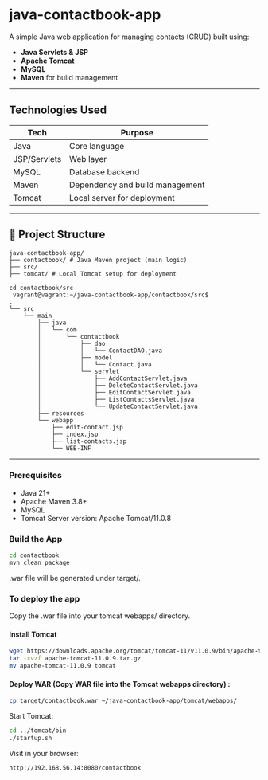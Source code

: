 # java-contactbook-app
A simple Java web application for managing contacts (CRUD) built using:
- **Java Servlets & JSP**
- **Apache Tomcat**
- **MySQL**
- **Maven** for build management
---

## Technologies Used

| Tech         | Purpose                          |
|--------------|----------------------------------|
| Java         | Core language                    |
| JSP/Servlets | Web layer                        |
| MySQL        | Database backend                 |
| Maven        | Dependency and build management |
| Tomcat       | Local server for deployment      |
---

## 📁 Project Structure
```
java-contactbook-app/
├── contactbook/ # Java Maven project (main logic)
├── src/ 
├── tomcat/ # Local Tomcat setup for deployment
```
```
cd contactbook/src
 vagrant@vagrant:~/java-contactbook-app/contactbook/src$
.
└── src
    └── main
        ├── java
        │   └── com
        │       └── contactbook
        │           ├── dao
        │           │   └── ContactDAO.java
        │           ├── model
        │           │   └── Contact.java
        │           └── servlet
        │               ├── AddContactServlet.java
        │               ├── DeleteContactServlet.java
        │               ├── EditContactServlet.java
        │               ├── ListContactsServlet.java
        │               └── UpdateContactServlet.java
        ├── resources
        └── webapp
            ├── edit-contact.jsp
            ├── index.jsp
            ├── list-contacts.jsp
            └── WEB-INF

 ```
---

### Prerequisites
- Java 21+
- Apache Maven 3.8+
- MySQL
- Tomcat Server version: Apache Tomcat/11.0.8

###  Build the App

```bash
cd contactbook
mvn clean package
```
.war file will be generated under target/.

### To deploy the app
Copy the .war file into your tomcat webapps/ directory.

#### Install Tomcat
```bash
wget https://downloads.apache.org/tomcat/tomcat-11/v11.0.9/bin/apache-tomcat-11.0.9.tar.gz
tar -xvzf apache-tomcat-11.0.9.tar.gz
mv apache-tomcat-11.0.9 tomcat
```
#### Deploy WAR (Copy WAR file into the Tomcat webapps directory) :
```bash
cp target/contactbook.war ~/java-contactbook-app/tomcat/webapps/
```

Start Tomcat:
```bash
cd ../tomcat/bin
./startup.sh
```
Visit in your browser:
```bash
http://192.168.56.14:8080/contactbook
```

